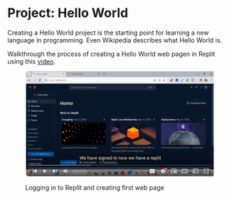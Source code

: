 # Project: Hello World

Creating a Hello World project is the starting point for learning a new language in programming. Even Wikipedia describes what Hello World is.

Walkthrough the process of creating a Hello World web pagen in Replit  using this [video](https://youtu.be/M2Hf2xx96-Y?si=g7Q9OmZiDr663bLH).

<figure><img src="../.gitbook/assets/image (2) (1) (1) (1).png" alt=""><figcaption><p>Logging in to Replit and creating first web page</p></figcaption></figure>
